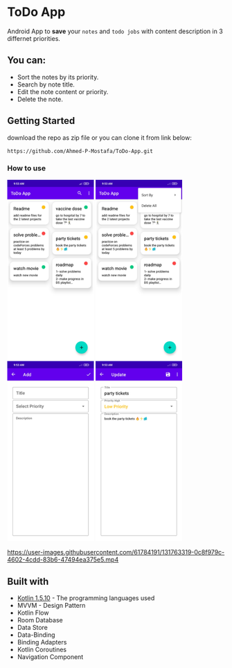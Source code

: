 # ToDo App

Android App to **save** your `notes` and `todo jobs` with content description in 3 differnet priorities.



## You can:

* Sort the notes by its priority.
* Search by note title.
* Edit the note content or priority.
* Delete the note.


## Getting Started

download the repo as zip file or you can clone it from link below:

```
https://github.com/Ahmed-P-Mostafa/ToDo-App.git
```


### How to use

<img src="ScreenShots/1.jpg" width="200"> <img src="ScreenShots/2.jpg" width="200"> <img src="ScreenShots/3.jpg" width="200"> <img src="ScreenShots/4.jpg" width="200">

https://user-images.githubusercontent.com/61784191/131763319-0c8f979c-4602-4cdd-83b6-47494ea375e5.mp4




## Built with

* [Kotlin 1.5.10](https://kotlinlang.org/) - The programming languages used
* MVVM - Design Pattern
* Kotlin Flow
* Room Database
* Data Store
* Data-Binding
* Binding Adapters
* Kotlin Coroutines
* Navigation Component
